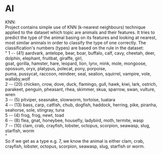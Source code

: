 # AI
KNN:</br>
Project contains simple use of KNN (k-nearest neighbours) technique applied to the dataset which topic are animals and their features.
It tries to predict the type of the animal basing on its features and looking at nearest, most similar animals in order to classify the type of one correctly. 
The classification's numbers (types) are based on the rule in the dataset:</br>
"
1 -- (41) aardvark, antelope, bear, boar, buffalo, calf, cavy, cheetah, deer, dolphin, elephant, fruitbat, giraffe, girl,</br>
goat, gorilla, hamster, hare, leopard, lion, lynx, mink, mole, mongoose, opossum, oryx, platypus, polecat, pony, porpoise,</br>
puma, pussycat, raccoon, reindeer, seal, sealion, squirrel, vampire, vole, wallaby,wolf</br>
2 -- (20) chicken, crow, dove, duck, flamingo, gull, hawk, kiwi, lark, ostrich, parakeet, penguin, pheasant, rhea, skimmer, skua, sparrow, swan, vulture, wren</br>
3 -- (5) pitviper, seasnake, slowworm, tortoise, tuatara</br>
4 -- (13) bass, carp, catfish, chub, dogfish, haddock, herring, pike, piranha, seahorse, sole, stingray, tuna</br>
5 -- (4) frog, frog, newt, toad</br>
6 -- (8) flea, gnat, honeybee, housefly, ladybird, moth, termite, wasp</br>
7 -- (10) clam, crab, crayfish, lobster, octopus, scorpion, seawasp, slug, starfish, worm</br>
"
</br>
So if we get as a type e.g. 7, we know the animal is either clam, crab, crayfish, lobster, octopus, scorpion, seawasp, slug, starfish or worm.
